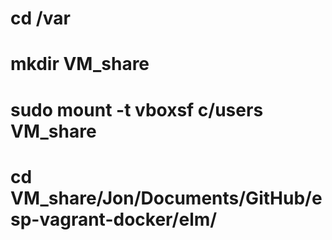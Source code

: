 # cd /var
# mkdir VM_share 
# sudo mount -t vboxsf c/users VM_share
# cd VM_share/Jon/Documents/GitHub/esp-vagrant-docker/elm/
